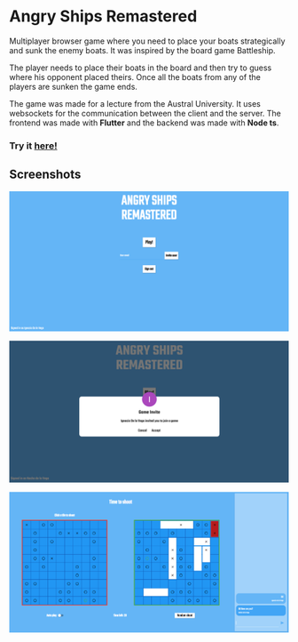 # Angry Ships Remastered

 Multiplayer browser game where you need to place your boats strategically and sunk the enemy boats. It was inspired by the board game Battleship.

The player needs to place their boats in the board and then try to guess where his opponent placed theirs. Once all the boats from any of the players are sunken the game ends.

The game was made for a lecture from the Austral University. It uses websockets for the communication between the client and the server. The frontend was made with **Flutter** and the backend was made with **Node ts**.

### Try it [**here!**](http://angry-ships-remastered.ignaciodelavega.com/)

## Screenshots
![Image](readme-images/angry-ships.png)

![Image](readme-images/angry-ships2.png)

![Image](readme-images/angry-ships3.png)